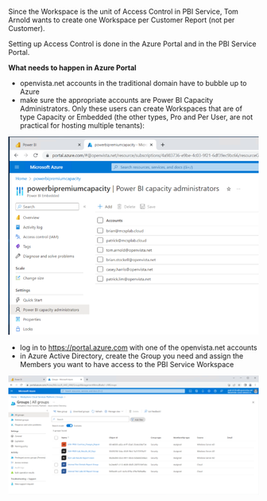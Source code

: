 Since the Workspace is the unit of Access Control in PBI Service, Tom Arnold wants to create one Workspace per Customer Report (not per Customer).

Setting up Access Control is done in the Azure Portal and in the PBI Service Portal.

**What needs to happen in Azure Portal**
- openvista.net accounts in the traditional domain have to bubble up to Azure
- make sure the appropriate accounts are Power BI Capacity Administrators. Only these users can create Workspaces that are of type Capacity or Embedded (the other types, Pro and Per User, are not practical for hosting multiple tenants):

![image.png](/.attachments/image-58478d08-444e-4e75-b4a0-cd7ddaa96d2a.png)

- log in to https://portal.azure.com with one of the openvista.net accounts
- in Azure Active Directory, create the Group you need and assign the Members you want to have access to the PBI Service Workspace

![image.png](/.attachments/image-826e15cc-731e-4c05-94c1-f84f33887b13.png)